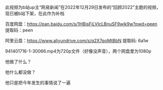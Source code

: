 此视频为b站up主“网易新闻”在2022年12月29日发布的“回顾2022”主题的视频，现已被b站下架，在此作为补档

百度网盘：https://pan.baidu.com/s/1HBisFiLVIcLBnuSF9wjk9w?pwd=peen 
提取码：peen

阿里云盘：https://www.aliyundrive.com/s/q2X7qoMtBbN
提取码: 6a1w

941401716-1-30066.mp4为720p文件（好像没声音），两个网盘里为1080p

他做了什么？

他什么都没做？

他只是把今年发生的事情说了一遍
